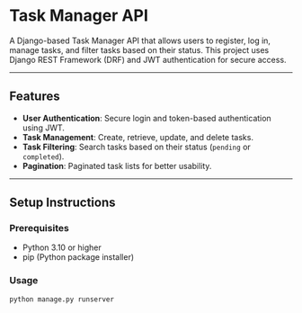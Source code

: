 # Task Manager API

A Django-based Task Manager API that allows users to register, log in, manage tasks, and filter tasks based on their status. This project uses Django REST Framework (DRF) and JWT authentication for secure access.

---

## Features
- **User Authentication**: Secure login and token-based authentication using JWT.
- **Task Management**: Create, retrieve, update, and delete tasks.
- **Task Filtering**: Search tasks based on their status (`pending` or `completed`).
- **Pagination**: Paginated task lists for better usability.

---

## Setup Instructions

### Prerequisites
- Python 3.10 or higher
- pip (Python package installer)

### Usage
```bash
python manage.py runserver
```
